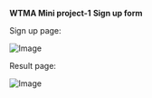 **WTMA Mini project-1**
**Sign up form**

Sign up page:

![Image](https://github.com/user-attachments/assets/595169eb-3b72-4506-9c1b-3f6ae85eb6b7)

Result page:

![Image](https://github.com/user-attachments/assets/eab35f93-9ff1-4b78-b7b3-4baeb00ab52d)

